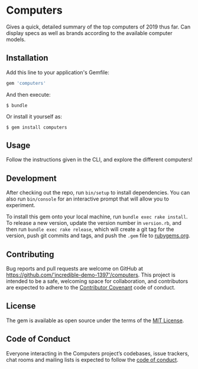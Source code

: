 # Computers

Gives a quick, detailed summary of the top computers of 2019 thus far.  Can display specs as well as brands according to the available computer models.

## Installation

Add this line to your application's Gemfile:

```ruby
gem 'computers'
```

And then execute:

    $ bundle

Or install it yourself as:

    $ gem install computers

## Usage

Follow the instructions given in the CLI, and explore the different computers!

## Development

After checking out the repo, run `bin/setup` to install dependencies. You can also run `bin/console` for an interactive prompt that will allow you to experiment.

To install this gem onto your local machine, run `bundle exec rake install`. To release a new version, update the version number in `version.rb`, and then run `bundle exec rake release`, which will create a git tag for the version, push git commits and tags, and push the `.gem` file to [rubygems.org](https://rubygems.org).

## Contributing

Bug reports and pull requests are welcome on GitHub at https://github.com/'incredible-demo-1397'/computers. This project is intended to be a safe, welcoming space for collaboration, and contributors are expected to adhere to the [Contributor Covenant](http://contributor-covenant.org) code of conduct.

## License

The gem is available as open source under the terms of the [MIT License](https://opensource.org/licenses/MIT).

## Code of Conduct

Everyone interacting in the Computers project’s codebases, issue trackers, chat rooms and mailing lists is expected to follow the [code of conduct](https://github.com/'incredible-demo-1397'/computers/blob/master/CODE_OF_CONDUCT.md).
